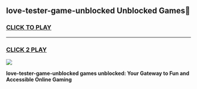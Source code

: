 
## love-tester-game-unblocked Unblocked Games👋
<h3>
<a href="https://news.freeplayer.one?title=love-tester-game-unblocked&ref=16F">CLICK TO PLAY</a></h3>
<hr>

<h3>
<a href="https://news.freeplayer.one?title=love-tester-game-unblocked&ref=16F">CLICK 2 PLAY</a>
  
</h3>

<a href="https://news.freeplayer.one?title=love-tester-game-unblocked&ref=16F/"><img src="https://clearcache.store/games.png"></a>


**love-tester-game-unblocked games unblocked: Your Gateway to Fun and Accessible Online Gaming**
